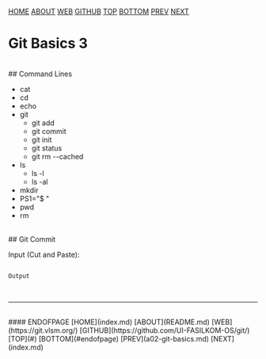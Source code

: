 ---
---

[HOME](index.md)
[ABOUT](README.md)
[WEB](https://git.vlsm.org/)
[GITHUB](https://github.com/UI-FASILKOM-OS/git/)
[TOP](#)
[BOTTOM](#endofpage)
[PREV](a02-git-basics.md)
[NEXT](index.md)

# Git Basics 3

<br>
## Command Lines

* cat
* cd
* echo
* git
   * git add
   * git commit
   * git init
   * git status
   * git rm --cached
* ls
   * ls -l
   * ls -al
* mkdir
* PS1="$ "
* pwd
* rm

<br>
## Git Commit

Input (Cut and Paste):
```

Output
```





<br>
<hr>
<br>
#### ENDOFPAGE
[HOME](index.md)
[ABOUT](README.md)
[WEB](https://git.vlsm.org/)
[GITHUB](https://github.com/UI-FASILKOM-OS/git/)
[TOP](#)
[BOTTOM](#endofpage)
[PREV](a02-git-basics.md)
[NEXT](index.md)
<br>

